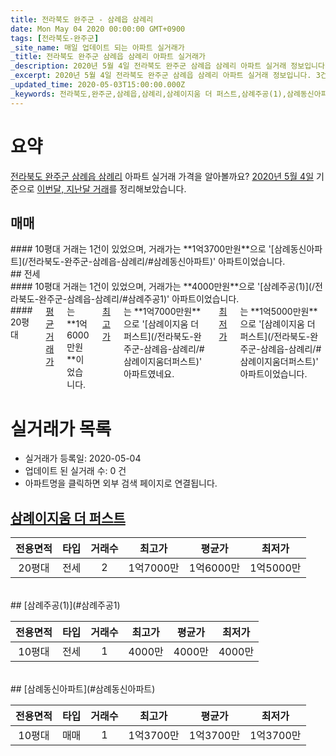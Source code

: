 ```yaml
---
title: 전라북도 완주군 - 삼례읍 삼례리
date: Mon May 04 2020 00:00:00 GMT+0900
tags: [전라북도-완주군]
_site_name: 매일 업데이트 되는 아파트 실거래가
_title: 전라북도 완주군 삼례읍 삼례리 아파트 실거래가
_description: 2020년 5월 4일 전라북도 완주군 삼례읍 삼례리 아파트 실거래 정보입니다. 3건 아파트 정보가 있습니다.
_excerpt: 2020년 5월 4일 전라북도 완주군 삼례읍 삼례리 아파트 실거래 정보입니다. 3건 아파트 정보가 있습니다.
_updated_time: 2020-05-03T15:00:00.000Z
_keywords: 전라북도,완주군,삼례읍,삼례리,삼례이지움 더 퍼스트,삼례주공(1),삼례동신아파트
---
```





# 요약
<ins>전라북도 완주군 삼례읍 삼례리</ins> 아파트 실거래 가격을 알아볼까요? <ins>2020년 5월 4일</ins> 기준으로 <ins>이번달, 지난달 거래</ins>를 정리해보았습니다.

## 매매
<div class="container">
<div class="twelve columns" markdown="1">
#### 10평대
거래는 1건이 있었으며, 거래가는 **1억3700만원**으로 '[삼례동신아파트](/전라북도-완주군-삼례읍-삼례리/#삼례동신아파트)' 아파트이었습니다.
</div>
</div>
## 전세
<div class="container">
<div class="six columns" markdown="1">
#### 10평대
거래는 1건이 있었으며, 거래가는 **4000만원**으로 '[삼례주공(1)](/전라북도-완주군-삼례읍-삼례리/#삼례주공1)' 아파트이었습니다.
</div>
<div class="six columns" markdown="1">
#### 20평대
<ins>평균 거래가</ins>는 **1억6000만원**이었습니다. <ins>최고가</ins>는 **1억7000만원**으로 '[삼례이지움 더 퍼스트](/전라북도-완주군-삼례읍-삼례리/#삼례이지움더퍼스트)' 아파트였네요. <ins>최저가</ins>는 **1억5000만원**으로 '[삼례이지움 더 퍼스트](/전라북도-완주군-삼례읍-삼례리/#삼례이지움더퍼스트)' 아파트이었습니다.
</div>
</div>



# 실거래가 목록
- 실거래가 등록일: 2020-05-04
- 업데이트 된 실거래 수: 0 건
- 아파트명을 클릭하면 외부 검색 페이지로 연결됩니다.

## [삼례이지움 더 퍼스트](#삼례이지움더퍼스트)

|전용면적|타입|거래수|최고가|평균가|최저가|
|:---:|:---:|:---:|:---:|:---:|:---:|
|20평대|<span class="deal-type-2">전세</span>|2|1억7000만|1억6000만|1억5000만|

<br/>
## [삼례주공(1)](#삼례주공1)

|전용면적|타입|거래수|최고가|평균가|최저가|
|:---:|:---:|:---:|:---:|:---:|:---:|
|10평대|<span class="deal-type-2">전세</span>|1|4000만|4000만|4000만|

<br/>
## [삼례동신아파트](#삼례동신아파트)

|전용면적|타입|거래수|최고가|평균가|최저가|
|:---:|:---:|:---:|:---:|:---:|:---:|
|10평대|<span class="deal-type-1">매매</span>|1|1억3700만|1억3700만|1억3700만|

<br/>




